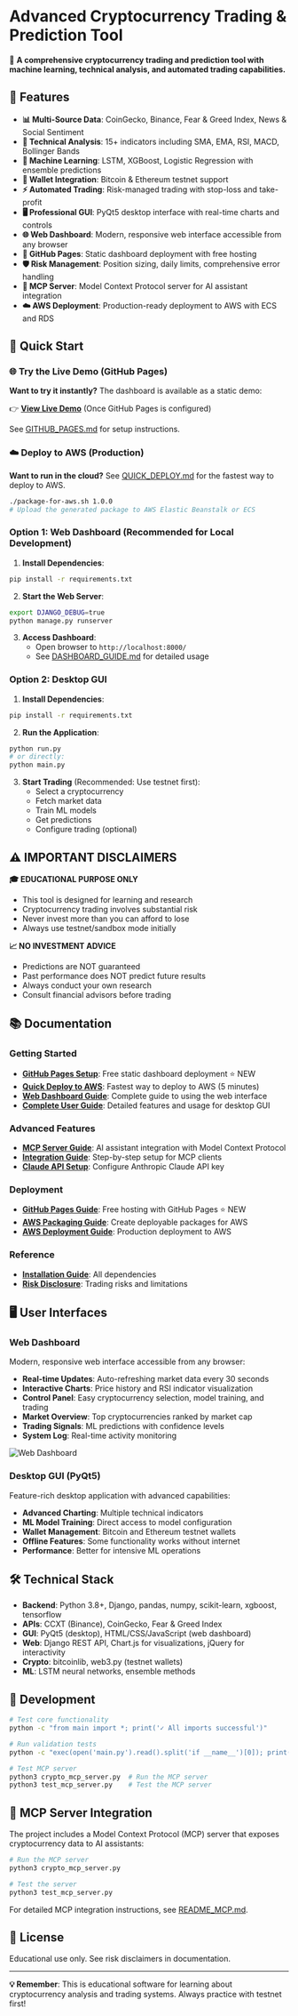 # Advanced Cryptocurrency Trading & Prediction Tool

🚀 **A comprehensive cryptocurrency trading and prediction tool with machine learning, technical analysis, and automated trading capabilities.**

## 🌟 Features

- **📊 Multi-Source Data**: CoinGecko, Binance, Fear & Greed Index, News & Social Sentiment
- **🔬 Technical Analysis**: 15+ indicators including SMA, EMA, RSI, MACD, Bollinger Bands
- **🤖 Machine Learning**: LSTM, XGBoost, Logistic Regression with ensemble predictions
- **💼 Wallet Integration**: Bitcoin & Ethereum testnet support
- **⚡ Automated Trading**: Risk-managed trading with stop-loss and take-profit
- **🖥️ Professional GUI**: PyQt5 desktop interface with real-time charts and controls
- **🌐 Web Dashboard**: Modern, responsive web interface accessible from any browser
- **📄 GitHub Pages**: Static dashboard deployment with free hosting
- **🛡️ Risk Management**: Position sizing, daily limits, comprehensive error handling
- **🔌 MCP Server**: Model Context Protocol server for AI assistant integration
- **☁️ AWS Deployment**: Production-ready deployment to AWS with ECS and RDS

## 🚀 Quick Start

### 🌐 Try the Live Demo (GitHub Pages)

**Want to try it instantly?** The dashboard is available as a static demo:

👉 **[View Live Demo](https://aaakaind.github.io/letsgetcrypto/)** (Once GitHub Pages is configured)

See [GITHUB_PAGES.md](GITHUB_PAGES.md) for setup instructions.

### ☁️ Deploy to AWS (Production)

**Want to run in the cloud?** See [QUICK_DEPLOY.md](QUICK_DEPLOY.md) for the fastest way to deploy to AWS.

```bash
./package-for-aws.sh 1.0.0
# Upload the generated package to AWS Elastic Beanstalk or ECS
```

### Option 1: Web Dashboard (Recommended for Local Development)

1. **Install Dependencies**:
```bash
pip install -r requirements.txt
```

2. **Start the Web Server**:
```bash
export DJANGO_DEBUG=true
python manage.py runserver
```

3. **Access Dashboard**:
   - Open browser to `http://localhost:8000/`
   - See [DASHBOARD_GUIDE.md](DASHBOARD_GUIDE.md) for detailed usage

### Option 2: Desktop GUI

1. **Install Dependencies**:
```bash
pip install -r requirements.txt
```

2. **Run the Application**:
```bash
python run.py
# or directly:
python main.py
```

3. **Start Trading** (Recommended: Use testnet first):
   - Select a cryptocurrency
   - Fetch market data
   - Train ML models
   - Get predictions
   - Configure trading (optional)

## ⚠️ IMPORTANT DISCLAIMERS

**🎓 EDUCATIONAL PURPOSE ONLY**
- This tool is designed for learning and research
- Cryptocurrency trading involves substantial risk
- Never invest more than you can afford to lose
- Always use testnet/sandbox mode initially

**📈 NO INVESTMENT ADVICE**
- Predictions are NOT guaranteed
- Past performance does NOT predict future results
- Always conduct your own research
- Consult financial advisors before trading

## 📚 Documentation

### Getting Started
- **[GitHub Pages Setup](GITHUB_PAGES.md)**: Free static dashboard deployment ⭐ NEW
- **[Quick Deploy to AWS](QUICK_DEPLOY.md)**: Fastest way to deploy to AWS (5 minutes)
- **[Web Dashboard Guide](DASHBOARD_GUIDE.md)**: Complete guide to using the web interface
- **[Complete User Guide](README_APP.md)**: Detailed features and usage for desktop GUI

### Advanced Features
- **[MCP Server Guide](README_MCP.md)**: AI assistant integration with Model Context Protocol
- **[Integration Guide](INTEGRATION_GUIDE.md)**: Step-by-step setup for MCP clients
- **[Claude API Setup](CLAUDE_API_SETUP.md)**: Configure Anthropic Claude API key

### Deployment
- **[GitHub Pages Guide](GITHUB_PAGES.md)**: Free hosting with GitHub Pages ⭐ NEW
- **[AWS Packaging Guide](PACKAGING_GUIDE.md)**: Create deployable packages for AWS
- **[AWS Deployment Guide](AWS_DEPLOYMENT.md)**: Production deployment to AWS

### Reference
- **[Installation Guide](requirements.txt)**: All dependencies
- **[Risk Disclosure](README_APP.md#important-disclaimers)**: Trading risks and limitations

## 🖥️ User Interfaces

### Web Dashboard
Modern, responsive web interface accessible from any browser:
- **Real-time Updates**: Auto-refreshing market data every 30 seconds
- **Interactive Charts**: Price history and RSI indicator visualization
- **Control Panel**: Easy cryptocurrency selection, model training, and trading
- **Market Overview**: Top cryptocurrencies ranked by market cap
- **Trading Signals**: ML predictions with confidence levels
- **System Log**: Real-time activity monitoring

![Web Dashboard](https://github.com/user-attachments/assets/b0083e60-b572-4067-9dfb-26ddc2f4ca77)

### Desktop GUI (PyQt5)
Feature-rich desktop application with advanced capabilities:
- **Advanced Charting**: Multiple technical indicators
- **ML Model Training**: Direct access to model configuration
- **Wallet Management**: Bitcoin and Ethereum testnet wallets
- **Offline Features**: Some functionality works without internet
- **Performance**: Better for intensive ML operations

## 🛠️ Technical Stack

- **Backend**: Python 3.8+, Django, pandas, numpy, scikit-learn, xgboost, tensorflow
- **APIs**: CCXT (Binance), CoinGecko, Fear & Greed Index
- **GUI**: PyQt5 (desktop), HTML/CSS/JavaScript (web dashboard)
- **Web**: Django REST API, Chart.js for visualizations, jQuery for interactivity
- **Crypto**: bitcoinlib, web3.py (testnet wallets)
- **ML**: LSTM neural networks, ensemble methods

## 🔧 Development

```bash
# Test core functionality
python -c "from main import *; print('✓ All imports successful')"

# Run validation tests
python -c "exec(open('main.py').read().split('if __name__')[0]); print('✓ Tests passed')"

# Test MCP server
python3 crypto_mcp_server.py  # Run the MCP server
python3 test_mcp_server.py    # Test the MCP server
```

## 🔌 MCP Server Integration

The project includes a Model Context Protocol (MCP) server that exposes cryptocurrency data to AI assistants:

```bash
# Run the MCP server
python3 crypto_mcp_server.py

# Test the server
python3 test_mcp_server.py
```

For detailed MCP integration instructions, see [README_MCP.md](README_MCP.md).

## 📄 License

Educational use only. See risk disclaimers in documentation.

---

**💡 Remember**: This is educational software for learning about cryptocurrency analysis and trading systems. Always practice with testnet first!
